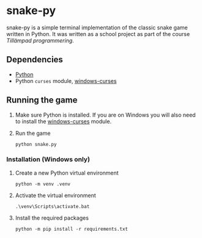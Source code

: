 # snake-py

snake-py is a simple terminal implementation of the classic snake game written in Python. It was written as a school project as part of the course *Tillämpad programmering*.

## Dependencies
* [Python](https://www.python.org/)
* Python `curses` module, [windows-curses](https://pypi.org/project/windows-curses/)

## Running the game

1. Make sure Python is installed. If you are on Windows you will also need to install the [windows-curses](https://pypi.org/project/windows-curses/) module.

2. Run the game
    ```console
    python snake.py
    ```

### Installation (Windows only)
1. Create a new Python virtual environment
    ```console
    python -m venv .venv
    ```
2. Activate the virtual environment
    ```console
    .\venv\Scripts\activate.bat
    ```
3. Install the required packages
    ```console
    python -m pip install -r requirements.txt
    ```